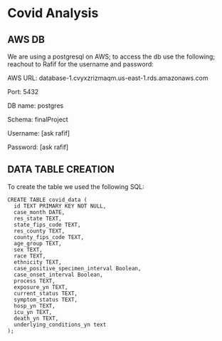 # Covid Analysis

## AWS DB
We are using a postgresql on AWS; to access the db use the following; reachout to Rafif for the username and password:

AWS URL: database-1.cvyxzrizmaqm.us-east-1.rds.amazonaws.com

Port: 5432

DB name: postgres

Schema: finalProject

Username: [ask rafif]

Password: [ask rafif]

## DATA TABLE CREATION
To create the table we used the following SQL:
```
CREATE TABLE covid_data (
  id TEXT PRIMARY KEY NOT NULL,
  case_month DATE,
  res_state TEXT,
  state_fips_code TEXT,
  res_county TEXT,
  county_fips_code TEXT,
  age_group TEXT,
  sex TEXT,
  race TEXT,
  ethnicity TEXT,
  case_positive_specimen_interval Boolean,
  case_onset_interval Boolean,
  process TEXT,
  exposure_yn TEXT,
  current_status TEXT,
  symptom_status TEXT,
  hosp_yn TEXT,
  icu_yn TEXT,
  death_yn TEXT,
  underlying_conditions_yn text
);
```


